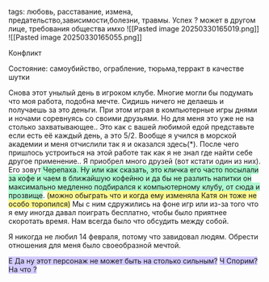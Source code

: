 tags: любовь, расставание, измена, предательство,зависимости,болезни, травмы. Успех ? может в другом лице, требования общества имхо
![[Pasted image 20250330165019.png]]
![[Pasted image 20250330165055.png]]

Конфликт

Состояние: самоубийство, ограбление, тюрьма,терракт в качестве шутки

Снова этот унылый день в игроком клубе. Многие могли бы подумать что моя работа, подобна мечте. Сидишь ничего не делаешь и получаешь за это деньги. При этом играя в компьютерные игры днями и ночами соревнуясь со своими друзьями. Но для меня это уже не на столько захватывающее.. Это как с вашей любимой едой представьте если есть её каждый день, а это 5/2.  Вообще я  учился в морской академии и меня отчислили  так я и оказался здесь(*). После чего пришлось устроиться на этой работе так как я не знал где найти себе другое применение.. Я приобрел много друзей (вот кстати один из них). Его зовут<span style="background:#affad1"> Черепаха. Ну или как сказать, это кличка его часто посылали за кофе и чаем в ближайшую кофейню и да бы не разлить напитки он максимально медленно подбирался к компьютерному клубу, от сюда и прозвище</span>. <span style="background:#fff88f">(можно обыграть что и когда ему изменяла Катя он тоже не особо торопился)</span> Мы с ним сдружились на фоне игр или из-за того что я ему иногда давал поиграть бесплатно, чтобы было приятнее скоротать время. Нам всегда было что обсудить между собой. 

Я никогда не любил 14 февраля, потому что завидовал людям. Обрести отношения для меня было своеобразной мечтой.




<span style="background:#d2cbff">Е Да ну этот персонаж не может быть на столько сильным?</span>
<span style="background:#d2cbff">Ч Спорим?</span>
<span style="background:#d2cbff">На что ?</span>

